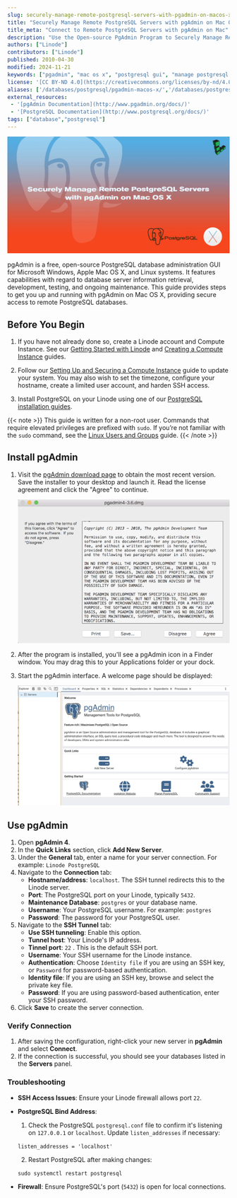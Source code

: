 ```yaml
---
slug: securely-manage-remote-postgresql-servers-with-pgadmin-on-macos-x
title: "Securely Manage Remote PostgreSQL Servers with pgAdmin on Mac OS X"
title_meta: "Connect to Remote PostgreSQL Servers with pgAdmin on Mac"
description: "Use the Open-source PgAdmin Program to Securely Manage Remote PostgreSQL Databases from a Mac OS X Workstation."
authors: ["Linode"]
contributors: ["Linode"]
published: 2010-04-30
modified: 2024-11-21
keywords: ["pgadmin", "mac os x", "postgresql gui", "manage postgresql databases", "ssh tunnel"]
license: '[CC BY-ND 4.0](https://creativecommons.org/licenses/by-nd/4.0)'
aliases: ['/databases/postgresql/pgadmin-macos-x/','/databases/postgresql/securely-manage-remote-postgresql-servers-with-pgadmin-on-macos-x/']
external_resources:
 - '[pgAdmin Documentation](http://www.pgadmin.org/docs/)'
 - '[PostgreSQL Documentation](http://www.postgresql.org/docs/)'
tags: ["database","postgresql"]
---
```


![Securely Manage Remote PostgreSQL Servers with pgAdmin on Mac OS X](Securely_Manage_Remote_PostgreSQL_Servers_with_pgAdmin_on_Mac_OS_X_smg.jpg)

pgAdmin is a free, open-source PostgreSQL database administration GUI for Microsoft Windows, Apple Mac OS X, and Linux systems. It features capabilities with regard to database server information retrieval, development, testing, and ongoing maintenance. This guide provides steps to get you up and running with pgAdmin on Mac OS X, providing secure access to remote PostgreSQL databases.

## Before You Begin

1.  If you have not already done so, create a Linode account and Compute Instance. See our [Getting Started with Linode](/docs/products/platform/get-started/) and [Creating a Compute Instance](/docs/products/compute/compute-instances/guides/create/) guides.

1.  Follow our [Setting Up and Securing a Compute Instance](/docs/products/compute/compute-instances/guides/set-up-and-secure/) guide to update your system. You may also wish to set the timezone, configure your hostname, create a limited user account, and harden SSH access.

1. Install PostgreSQL on your Linode using one of our [PostgreSQL installation guides](/docs/databases/postgresql/).

{{< note >}}
This guide is written for a non-root user. Commands that require elevated privileges are prefixed with `sudo`. If you’re not familiar with the `sudo` command, see the [Linux Users and Groups](/docs/guides/linux-users-and-groups/) guide.
{{< /note >}}

## Install pgAdmin

1.  Visit the [pgAdmin download page](https://www.pgadmin.org/download/pgadmin-4-macos/) to obtain the most recent version. Save the installer to your desktop and launch it. Read the license agreement and click the "Agree" to continue.

    ![pgAdmin on Mac OS X installer license agreement dialog](pg-admin-tos.png)

1.  After the program is installed, you'll see a pgAdmin icon in a Finder window. You may drag this to your Applications folder or your dock.

1.  Start the pgAdmin interface. A welcome page should be displayed:

    ![pgAdmin on Mac OS X menu bar icon menu](pg-admin-open-welcome-window.png)

## Use pgAdmin

1. Open **pgAdmin 4**.
2. In the **Quick Links** section, click **Add New Server**.
3. Under the **General** tab, enter a name for your server connection. For example: `Linode PostgreSQL`
4. Navigate to the **Connection** tab:
   - **Hostname/address**: `localhost`.
     The SSH tunnel redirects this to the Linode server.
   - **Port**: The PostgreSQL port on your Linode, typically `5432`.
   - **Maintenance Database**: `postgres` or your database name.
   - **Username**: Your PostgreSQL username. For example: `postgres`
   - **Password**: The password for your PostgreSQL user.
5. Navigate to the **SSH Tunnel** tab:
   - **Use SSH tunneling**: Enable this option.
   - **Tunnel host**: Your Linode's IP address.
   - **Tinnel port**: `22` . This is the default SSH port.
   - **Username**: Your SSH username for the Linode instance.
   - **Authentication**: Choose `Identity file` if you are using an SSH key, or `Password` for password-based authentication.
   - **Identity file**: If you are using an SSH key, browse and select the private key file.
   - **Password**: If you are using password-based authentication, enter your SSH password.
6. Click **Save** to create the server connection.

### Verify Connection

1. After saving the configuration, right-click your new server in **pgAdmin** and select **Connect**.
2. If the connection is successful, you should see your databases listed in the **Servers** panel.

### Troubleshooting

- **SSH Access Issues**: Ensure your Linode firewall allows port `22`.

- **PostgreSQL Bind Address**:

  1.  Check the PostgreSQL `postgresql.conf` file to confirm it's listening on `127.0.0.1` or `localhost`. Update `listen_addresses` if necessary:

  ```file
  listen_addresses = 'localhost'
  ```

  2.  Restart PostgreSQL after making changes:

  ```command
  sudo systemctl restart postgresql
  ```

- **Firewall**: Ensure PostgreSQL's port (`5432`) is open for local connections.

